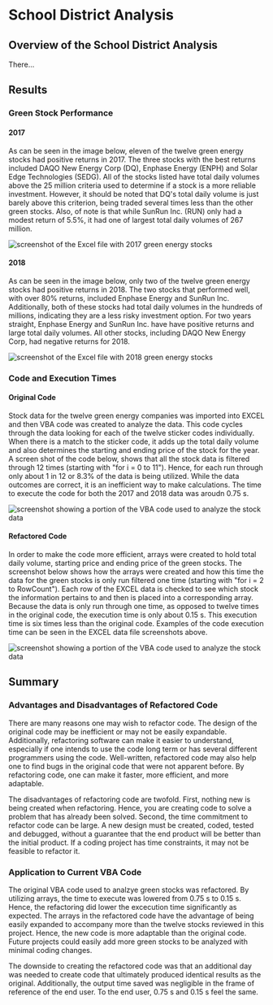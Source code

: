 # School District Analysis
## Overview of the School District Analysis
There...
## Results
### Green Stock Performance
#### 2017
As can be seen in the image below, eleven of the twelve green energy stocks had positive returns in 2017.  The three stocks with the best returns included DAQO New Energy Corp (DQ), Enphase Energy (ENPH) and Solar Edge Technologies (SEDG).  All of the stocks listed have total daily volumes above the 25 million criteria used to determine if a stock is a more reliable investment.  However, it should be noted that DQ's total daily volume is just barely above this criterion, being traded several times less than the other green stocks. Also, of note is that while SunRun Inc. (RUN) only had a modest return of 5.5%, it had one of largest total daily volumes of 267 million.  

![screenshot of the Excel file with 2017 green energy stocks](Resources/VBA_Challenge_2017.png)

#### 2018
As can be seen in the image below, only two of the twelve green energy stocks had positive returns in 2018.  The two stocks that performed well, with over 80% returns, included Enphase Energy and SunRun Inc.  Additionally, both of these stocks had total daily volumes in the hundreds of millions, indicating they are a less risky investment option.  For two years straight, Enphase Energy and SunRun Inc. have have positive returns and large total daily volumes.  All other stocks, including DAQO New Energy Corp, had negative returns for 2018.     

![screenshot of the Excel file with 2018 green energy stocks](Resources/VBA_Challenge_2018.png)

### Code and Execution Times
#### Original Code
Stock data for the twelve green energy companies was imported into EXCEL and then VBA code was created to analyze the data. This code cycles through the data looking for each of the twelve sticker codes individually.  When there is a match to the sticker code, it adds up the total daily volume and also determines the starting and ending price of the stock for the year.  A screen shot of the code below, shows that all the stock data is filtered through 12 times (starting with "for i = 0 to 11"). Hence, for each run through only about 1 in 12 or 8.3% of the data is being utilized.  While the data outcomes are correct, it is an inefficient way to make calculations.  The time to execute the code for both the 2017 and 2018 data was aroudn 0.75 s.    

![screenshot showing a portion of the VBA code used to analyze the stock data](Screenshots/allstocksanalysis.png)


#### Refactored Code
In order to make the code more efficient, arrays were created to hold total daily volume, starting price and ending price of the green stocks.  The screenshot below shows how the arrays were created and how this time the data for the green stocks is only run filtered one time (starting with "for i = 2 to RowCount").  Each row of the EXCEL data is checked to see which stock the information pertains to and then is placed into a corresponding array.  Because the data is only run through one time, as opposed to twelve times in the original code, the execution time is only about 0.15 s.  This execution time is six times less than the original code.  Examples of the code execution time can be seen in the EXCEL data file screenshots above.     

![screenshot showing a portion of the VBA code used to analyze the stock data](Screenshots/refactored_allstocksanalysis.png)

## Summary
### Advantages and Disadvantages of Refactored Code
There are many reasons one may wish to refactor code.  The design of the original code may be inefficient or may not be easily expandable.  Additionally, refactoring software can make it easier to understand, especially if one intends to use the code long term or has several different programmers using the code.  Well-written, refactored code may also help one to find bugs in the original code that were not apparent before.  By refactoring code, one can make it faster, more efficient, and more adaptable.  

The disadvantages of refactoring code are twofold.  First, nothing new is being created when refactoring.  Hence, you are creating code to solve a problem that has already been solved.  Second, the time commitment to refactor code can be large.  A new design must be created, coded, tested and debugged, without a guarantee that the end product will be better than the initial product.  If a coding project has time constraints, it may not be feasible to refactor it.    

### Application to Current VBA Code
The original VBA code used to analzye green stocks was refactored.  By utilizing arrays, the time to execute was lowered from 0.75 s to 0.15 s.  Hence, the refactoring did lower the excecution time significantly as expected.  The arrays in the refactored code have the advantage of being easily expanded to accompany more than the twelve stocks reviewed in this project.  Hence, the new code is more adaptable than the original code.  Future projects could easily add more green stocks to be analyzed with minimal coding changes.  

The downside to creating the refactored code was that an additional day was needed to create code that ultimately produced identical results as the original.  Additionally, the output time saved was negligible in the frame of reference of the end user.  To the end user, 0.75 s and 0.15 s feel the same.  


 

